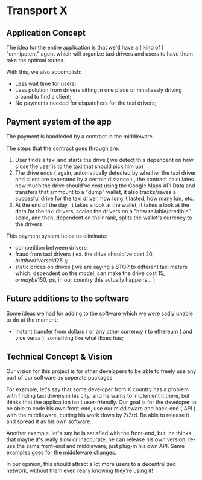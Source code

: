 # Transport X
## Application Concept

The idea for the entire application is that we'd have a ( kind of ) "omnipotent" agent which will organize taxi drivers and users to have them take the optimal routes.

With this, we also accomplish:
   - Less wait time for users;
   - Less polution from drivers sitting in one place or mindlessly driving around to find a client;
   - No payments needed for dispatchers for the taxi drivers;
   
## Payment system of the app

The payment is handleded by a contract in the middleware.

The steps that the contract goes through are:
  1. User finds a taxi and starts the drive ( we detect this dependent on how close the user is to the taxi that should pick him up)
  2. The drive ends ( again, automatically detected by whether the taxi driver and client are seperated by a certain distance ) , the contract calculates how much the drive should've cost using the Google Maps API Data and transfers that ammount to a "dump" wallet, it also tracks/saves a succesful drive for the taxi driver, how long it lasted, how many km, etc.
  3. At the end of the day, It takes a look at the wallet, it takes a look at the data for the taxi drivers, scales the drivers on a "how reliable/credible" scale, and then, dependent on their rank, splits the wallet's currency to the drivers
  
This payment system helps us eliminate:
   - competition between drivers;
   - fraud from taxi drivers ( ex. the drive should've cost 20$, but the driver said 25$ );
   - static prices on drives ( we are saying a STOP to different taxi meters which, dependent on the model, can make the drive cost 15$, or maybe 150$, ps, in our country this actually happens... )
   
## Future additions to the software

Some ideas we had for adding to the software which we were sadly unable to do at the moment:
 - Instant transfer from dollars ( or any other currency ) to ethereum ( and vice versa ), something like what iExec has;

## Technical Concept & Vision

Our vision for this project is for other developers to be able to freely use any part of our software as seperate packages.

For example, let's say that some developer from X country has a problem with finding taxi drivers in his city, and he wants to implement it there, but thinks that the application isn't user-friendly. Our goal is for the developer to be able to code his own front-end, use our middleware and back-end ( API ) with the middleware, cutting his work down by 2/3rd. Be able to release it and spread it as his own software.

Another example, let's say he is satisfied with the front-end, but, he thinks that maybe it's really slow or 
inaccurate, he can release his own version, re-use the same front-end and middleware, just plug-in his own API. Same examples goes for the middleware changes.

In our opinion, this should attract a lot more users to a decentralized network, without them even really knowing they're using it!

